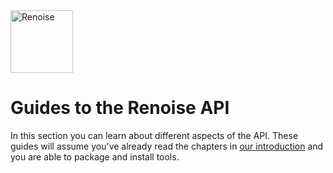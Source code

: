 <img src="https://www.renoise.com/sites/default/files/renoise_logo_0.png" alt="Renoise" height="100"/>

# Guides to the Renoise API

In this section you can learn about different aspects of the API. These guides will assume you've already read the chapters in [our introduction](../start/README.md) and you are able to package and install tools.
